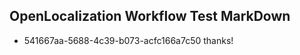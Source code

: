 ## OpenLocalization Workflow Test MarkDown
* 541667aa-5688-4c39-b073-acfc166a7c50 
thanks!<!--HONumber=Mar16_HO2-->
